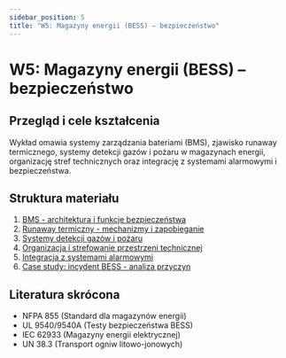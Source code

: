 ```yaml
---
sidebar_position: 5
title: "W5: Magazyny energii (BESS) – bezpieczeństwo"
---
```


# W5: Magazyny energii (BESS) – bezpieczeństwo

## Przegląd i cele kształcenia

Wykład omawia systemy zarządzania bateriami (BMS), zjawisko runaway termicznego, systemy detekcji gazów i pożaru w magazynach energii, organizację stref technicznych oraz integrację z systemami alarmowymi i bezpieczeństwa.

## Struktura materiału

1. [BMS - architektura i funkcje bezpieczeństwa](./01-bms-architektura-funkcje-bezpieczenstwa.mdx)
2. [Runaway termiczny - mechanizmy i zapobieganie](./02-runaway-termiczny-mechanizmy-zapobieganie.mdx)
3. [Systemy detekcji gazów i pożaru](./03-systemy-detekcji-gazow-pozaru.mdx)
4. [Organizacja i strefowanie przestrzeni technicznej](./04-organizacja-strefowanie-przestrzeni.mdx)
5. [Integracja z systemami alarmowymi](./05-integracja-systemy-alarmowe.mdx)
6. [Case study: incydent BESS - analiza przyczyn](./06-case-study-incydent-bess-analiza.mdx)

## Literatura skrócona

- NFPA 855 (Standard dla magazynów energii)
- UL 9540/9540A (Testy bezpieczeństwa BESS)
- IEC 62933 (Magazyny energii elektrycznej)
- UN 38.3 (Transport ogniw litowo-jonowych)
